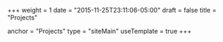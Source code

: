 +++
weight = 1
date = "2015-11-25T23:11:06-05:00"
draft = false
title = "Projects"

anchor = "Projects"
type = "siteMain"
useTemplate = true
+++
